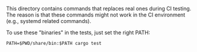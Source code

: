 This directory contains commands that replaces real ones during CI testing. The reason is that these
commands might not work in the CI environment (e.g., systemd related commands).

To use these "binaries" in the tests, just set the right PATH:

```
PATH=$PWD/share/bin:$PATH cargo test
```
